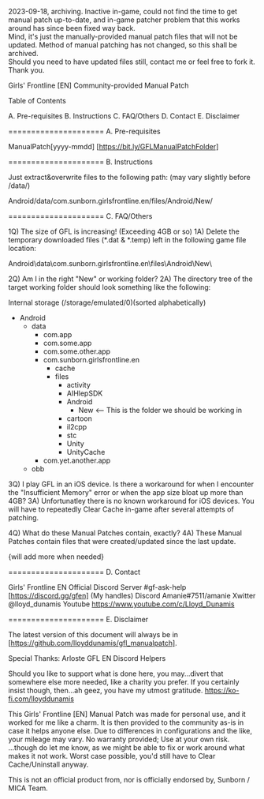 2023-09-18, archiving. Inactive in-game, could not find the time to get manual patch up-to-date, and in-game patcher problem that this works around has since been fixed way back.   
Mind, it's just the manually-provided manual patch files that will not be updated. Method of manual patching has not changed, so this shall be archived.   
Should you need to have updated files still, contact me or feel free to fork it. Thank you.

Girls' Frontline [EN]
Community-provided Manual Patch


Table of Contents

A. Pre-requisites
B. Instructions
C. FAQ/Others
D. Contact
E. Disclaimer


===================== A. Pre-requisites

ManualPatch[yyyy-mmdd]  [https://bit.ly/GFLManualPatchFolder]


===================== B. Instructions

Just extract&overwrite files to the following path: (may vary slightly before /data/)

Android/data/com.sunborn.girlsfrontline.en/files/Android/New/


===================== C. FAQ/Others

1Q) The size of GFL is increasing! (Exceeding 4GB or so)
1A) Delete the temporary downloaded files (*.dat & *.temp) left in the following game file location:

Android\data\com.sunborn.girlsfrontline.en\files\Android\New\

2Q) Am I in the right "New" or working folder?
2A) The directory tree of the target working folder should look something like the following:

Internal storage (/storage/emulated/0)(sorted alphabetically)
- Android
  - data
    + com.app
    + com.some.app
    + com.some.other.app
    - com.sunborn.girlsfrontline.en
      + cache
      - files
        + activity
        + AIHlepSDK
        - Android
          + New        <-- This is the folder we should be working in
        + cartoon
        + il2cpp
        + stc
        + Unity
        + UnityCache
    + com.yet.another.app
  + obb

3Q) I play GFL in an iOS device. Is there a workaround for when I encounter the "Insufficient Memory" error or when the app size bloat up more than 4GB?
3A) Unfortunatley there is no known workaround for iOS devices. You will have to repeatedly Clear Cache in-game after several attempts of patching.

4Q) What do these Manual Patches contain, exactly?
4A) These Manual Patches contain files that were created/updated since the last update.

{will add more when needed}


===================== D. Contact

Girls' Frontline EN Official Discord Server #gf-ask-help  [https://discord.gg/gfen]
(My handles)
Discord Amanie#7511/amanie
Xwitter @lloyd_dunamis
Youtube https://www.youtube.com/c/Lloyd_Dunamis


===================== E. Disclaimer

The latest version of this document will always be in [https://github.com/lloyddunamis/gfl_manualpatch].

Special Thanks:
  Arloste
  GFL EN Discord Helpers


Should you like to support what is done here, you may...divert that somewhere else more needed, like a charity you prefer.
If you certainly insist though, then...ah geez, you have my utmost gratitude. https://ko-fi.com/lloyddunamis

This Girls' Frontline [EN] Manual Patch was made for personal use, and it worked for me like a charm.
It is then provided to the community as-is in case it helps anyone else.
Due to differences in configurations and the like, your mileage may vary.
No warranty provided; Use at your own risk.
...though do let me know, as we might be able to fix or work around what makes it not work.
Worst case possible, you'd still have to Clear Cache/Uninstall anyway.

This is not an official product from, nor is officially endorsed by, Sunborn / MICA Team.
